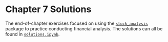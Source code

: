 # Chapter 7 Solutions

The end-of-chapter exercises focused on using the [`stock_analysis`](https://github.com/fenago/stock-analysis) package to practice conducting financial analysis. The solutions can all be found in [`solutions.ipynb`](./solutions.ipynb).
